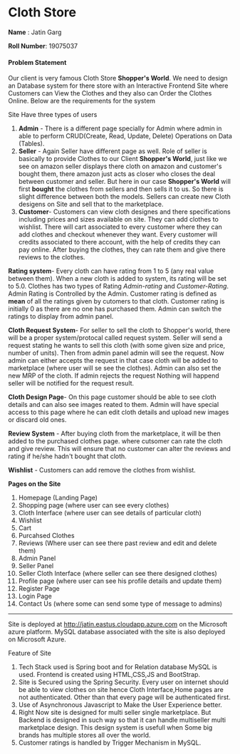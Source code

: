 
# Cloth Store 

**Name** : Jatin Garg

**Roll Number**: 19075037

#### Problem Statement

Our client is very famous Cloth Store **Shopper's World**. We need to design an Database system for there store with an Interactive Frontend Site where Customers can View the Clothes and they also can Order the Clothes Online. Below are the requirements for the system

Site Have three types of users
1.  **Admin** - There is a different page specially for Admin where admin in able to perform CRUD(Create, Read, Update, Delete) Operations on Data (Tables).
2.  **Seller** - Again Seller have different page as well. Role of seller is basically to provide Clothes to our Client **Shopper's World**, just like we see on amazon seller displays there cloth on amazon and customer's bought them, there amazon just acts as closer who closes the deal between customer and seller. But here in our case **Shopper's World** will first **bought** the clothes from sellers and then sells it to us. So there is slight difference between both the models. Sellers can create new Cloth desigens on Site and sell that to the marketplace.
3. **Customer**- Customers can view cloth designes and there specifications including prices and sizes available on site. They can add clothes to wishlist. There will cart associated to every customer where they can add clothes and checkout whenever they want. Every customer will credits associated to there account, with the help of credits they can pay online. After buying the clothes, they can rate them and give there reviews to the clothes.

**Rating system**- Every cloth can have rating from 1 to 5 (any real value between them). When a new cloth is added to system, its rating will be set to 5.0. Clothes has two types of Rating *Admin-rating* and *Customer-Rating*.  Admin Rating is Controlled by the Admin. Customer rating is defined as **mean** of all the ratings given by cutomers to that cloth. Customer rating is initially 0 as there are no one has purchased them. Admin can switch the ratings to display from admin panel.

**Cloth Request System**- For seller to sell the cloth to Shopper's world, there will be a proper system/protocal called request system. Seller will send a request stating he wants to sell this cloth (with some given size and price, number of units). Then from admin panel admin will see the request. Now admin can either accepts the request in that case cloth will be added to marketplace (where user will se see the clothes). Admin can also set the new MRP of the cloth. If admin rejects the request Nothing will happend seller will be notified for the request result.

**Cloth Design Page**- On this page customer should be able to see cloth details and can also see images reated to them. Admin will have special access to this page where he can edit cloth details and upload new images or discard old ones.


**Review System** - After buying cloth from the marketplace, it will be then added to the purchased clothes page. where cutsomer can rate the cloth and give review. This will ensure that no customer can alter the reviews and rating if he/she hadn't bought that cloth.

**Wishlist** - Customers can add remove the clothes from wishlist.





**Pages on the Site**
1. Homepage (Landing Page)
2. Shopping page (where user can see every clothes)
3. Cloth Interface (where user can see details of particular cloth)
4. Wishlist
5. Cart
6. Purcahsed Clothes
7. Reviews (Where user can see there past review and edit and delete them)
8. Admin Panel 
9. Seller Panel
10. Seller Cloth Interface (where seller can see there designed clothes)
11. Profile page (where user can see his profile details and update them)
12. Register Page
13. Login Page
14. Contact Us (where some can send some type of message to admins)

****
Site is deployed at  http://jatin.eastus.cloudapp.azure.com on the Microsoft azure platform. MySQL database associated with the site is also deployed on Microsoft Azure.

Feature of Site
1. Tech Stack used is Spring boot and for Relation database MySQL is used. Frontend is created using HTML,CSS,JS and BootStrap.
2. Site is Secured using the Spring Security. Every user on internet should be able to view clothes on site hence Cloth Interface,Home pages are not authenticated. Other than that every page will be authenticated first.
3. Use of Asynchronous Javascript to Make the User Experience better.
4. Right Now site is designed for multi seller single marketplace. But Backend is designed in such way so that it can handle multiseller multi marketplace design. This design system is usefull when Some big brands has multiple stores all over the world.
5. Customer ratings is handled by Trigger Mechanism in MySQL.








